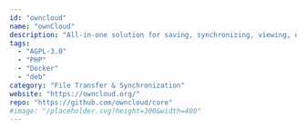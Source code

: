 ```yaml
---
id: "owncloud"
name: "ownCloud"
description: "All-in-one solution for saving, synchronizing, viewing, editing and sharing files, calendars, address books and more."
tags:
  - "AGPL-3.0"
  - "PHP"
  - "Docker"
  - "deb"
category: "File Transfer & Synchronization"
website: "https://owncloud.org/"
repo: "https://github.com/owncloud/core"
#image: "/placeholder.svg?height=300&width=400"
---
```


